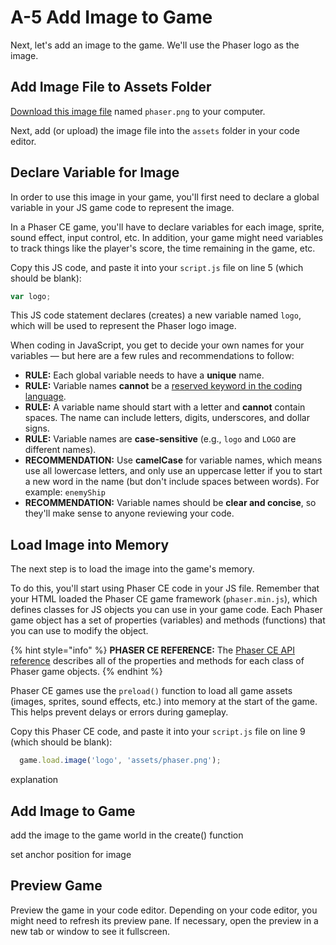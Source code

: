 # A-5 Add Image to Game

Next, let's add an image to the game. We'll use the Phaser logo as the image.

## Add Image File to Assets Folder

[Download this image file](https://drive.google.com/open?id=13Q1uDSz5up02Gnk391I09S7-xRLgjxU8) named `phaser.png` to your computer.

Next, add \(or upload\) the image file into the `assets` folder in your code editor.

## Declare Variable for Image

In order to use this image in your game, you'll first need to declare a global variable in your JS game code to represent the image.

In a Phaser CE game, you'll have to declare variables for each image, sprite, sound effect, input control, etc. In addition, your game might need variables to track things like the player's score, the time remaining in the game, etc.

Copy this JS code, and paste it into your `script.js` file on line 5 \(which should be blank\):

```javascript
var logo;
```

This JS code statement declares \(creates\) a new variable named `logo`, which will be used to represent the Phaser logo image.

When coding in JavaScript, you get to decide your own names for your variables — but here are a few rules and recommendations to follow:

* **RULE:**  Each global variable needs to have a **unique** name.
* **RULE:**  Variable names **cannot** be a [reserved keyword in the coding language](https://www.w3schools.com/js/js_reserved.asp).
* **RULE:**  A variable name should start with a letter and **cannot** contain spaces. The name can include letters, digits, underscores, and dollar signs.
* **RULE:**  Variable names are **case-sensitive** \(e.g., `logo` and `LOGO` are different names\).
* **RECOMMENDATION:**  Use **camelCase** for variable names, which means use all lowercase letters, and only use an uppercase letter if you to start a new word in the name \(but don't include spaces between words\). For example:  `enemyShip`
* **RECOMMENDATION:** Variable names should be **clear and concise**, so they'll make sense to anyone reviewing your code.

## Load Image into Memory

The next step is to load the image into the game's memory.

To do this, you'll start using Phaser CE code in your JS file. Remember that your HTML loaded the Phaser CE game framework \(`phaser.min.js`\), which defines classes for JS objects you can use in your game code. Each Phaser game object has a set of properties \(variables\) and methods \(functions\) that you can use to modify the object.

{% hint style="info" %}
**PHASER CE REFERENCE:**  The [Phaser CE API reference](https://photonstorm.github.io/phaser-ce/index.html) describes all of the properties and methods for each class of Phaser game objects.
{% endhint %}

Phaser CE games use the `preload()` function to load all game assets \(images, sprites, sound effects, etc.\) into memory at the start of the game. This helps prevent delays or errors during gameplay.

Copy this Phaser CE code, and paste it into your `script.js` file on line 9 \(which should be blank\):

```javascript
  game.load.image('logo', 'assets/phaser.png');
```

explanation

## Add Image to Game

add the image to the game world in the create\(\) function

set anchor position for image

## Preview Game

Preview the game in your code editor. Depending on your code editor, you might need to refresh its preview pane. If necessary, open the preview in a new tab or window to see it fullscreen.

